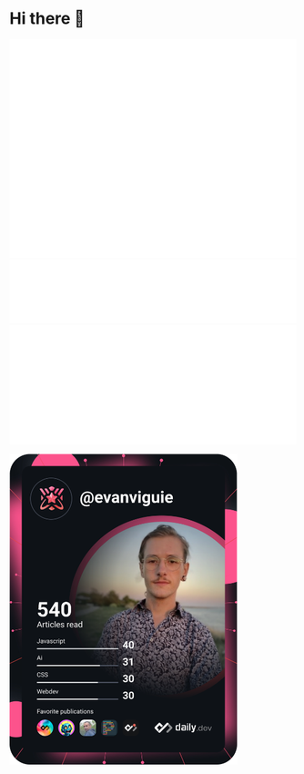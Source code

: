# Hi there 👋

![Metrics](https://github.com/EvanViguie/EvanViguie/blob/main/github-metrics.svg)
![Languages](https://github.com/EvanViguie/EvanViguie/blob/main/metrics.plugin.languages.indepth.svg)
![IsoMap](https://github.com/EvanViguie/EvanViguie/blob/main/metrics.plugin.isocalendar.svg)


<a href="https://app.daily.dev/evanviguie"><img src="https://github.com/EvanViguie/EvanViguie/blob/main/devcard.svg" width="400" alt="Evan Viguié's Dev Card"/></a>
